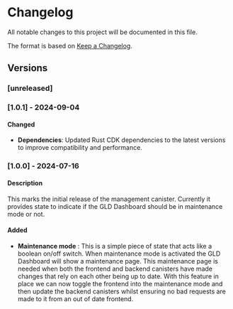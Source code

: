 # Changelog
All notable changes to this project will be documented in this file.

The format is based on [Keep a Changelog](https://keepachangelog.com/en/1.0.0/).

## Versions

### [unreleased]

### [1.0.1] - 2024-09-04

#### Changed
- **Dependencies**: Updated Rust CDK dependencies to the latest versions to improve compatibility and performance.

### [1.0.0] - 2024-07-16

#### Description
This marks the initial release of the management canister. Currently it provides state to indicate if the GLD Dashboard should be in maintenance mode or not. 

#### Added
- **Maintenance mode** : This is a simple piece of state that acts like a boolean on/off switch. When maintenance mode is activated the GLD Dashboard will show a maintenance page. This maintenance page is needed when both the frontend and backend canisters have made changes that rely on each other being up to date. With this feature in place we can now toggle the frontend into the maintenance mode and then update the backend canisters whilst ensuring no bad requests are made to it from an out of date frontend.